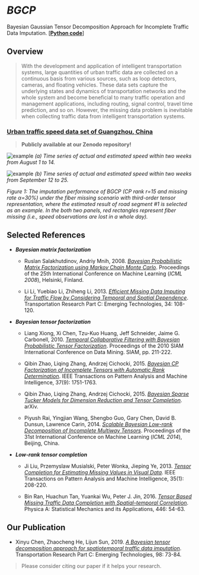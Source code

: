# *BGCP*

Bayesian Gaussian Tensor Decomposition Approach for Incomplete Traffic Data Imputation. [[**Python code**](https://github.com/xinychen/transdim)]

## Overview

>With the development and application of intelligent transportation systems, large quantities of urban traffic data are collected on a continuous basis from various sources, such as loop detectors, cameras, and floating vehicles. These data sets capture the underlying states and dynamics of transportation networks and the whole system and become beneficial to many traffic operation and management applications, including routing, signal control, travel time prediction, and so on. However, the missing data problem is inevitable when collecting traffic data from intelligent transportation systems.

### [Urban traffic speed data set of Guangzhou, China](https://doi.org/10.5281/zenodo.1205228)

>**Publicly available at our Zenodo repository!**

![example](https://github.com/xinychen/transdim/blob/master/images/estimated_series1.png)
  *(a) Time series of actual and estimated speed within two weeks from August 1 to 14.*

![example](https://github.com/xinychen/transdim/blob/master/images/estimated_series2.png)
  *(b) Time series of actual and estimated speed within two weeks from September 12 to 25.*

*Figure 1: The imputation performance of BGCP (CP rank r=15 and missing rate α=30%) under the fiber missing scenario with third-order tensor representation, where the estimated result of road segment #1 is selected as an example. In the both two panels, red rectangles represent fiber missing (i.e., speed observations are lost in a whole day).*

## Selected References

- ***Bayesian matrix factorization***

  - Ruslan Salakhutdinov, Andriy Mnih, 2008. [*Bayesian Probabilistic Matrix Factorization using Markov Chain Monte Carlo*](https://www.cs.toronto.edu/~amnih/papers/bpmf.pdf). Proceedings of the 25th International Conference on Machine Learning (*ICML 2008*), Helsinki, Finland.

  - Li Li, Yuebiao Li, Zhiheng Li, 2013. [*Efficient Missing Data Imputing for Traffic Flow by Considering Temporal and Spatial Dependence*](https://doi.org/10.1016/j.trc.2013.05.008). Transportation Research Part C: Emerging Technologies, 34: 108-120.

- ***Bayesian tensor factorization***

  - Liang Xiong, Xi Chen, Tzu-Kuo Huang, Jeff Schneider, Jaime G. Carbonell, 2010. [*Temporal Collaborative Filtering with Bayesian Probabilistic Tensor Factorization*](https://www.cs.cmu.edu/~jgc/publication/PublicationPDF/Temporal_Collaborative_Filtering_With_Bayesian_Probabilidtic_Tensor_Factorization.pdf). Proceedings of the 2010 SIAM International Conference on Data Mining. SIAM, pp. 211-222.

  - Qibin Zhao, Liqing Zhang, Andrzej Cichocki, 2015. [*Bayesian CP Factorization of Incomplete Tensors with Automatic Rank Determination*](https://doi.org/10.1109/TPAMI.2015.2392756). IEEE Transactions on Pattern Analysis and Machine Intelligence, 37(9): 1751-1763.

  - Qibin Zhao, Liqing Zhang, Andrzej Cichocki, 2015. [*Bayesian Sparse Tucker Models for Dimension Reduction and Tensor Completion*](https://arxiv.org/pdf/1505.02343.pdf). arXiv.

  - Piyush Rai, Yingjian Wang, Shengbo Guo, Gary Chen, David B. Dunsun,	Lawrence Carin, 2014. [*Scalable Bayesian Low-rank Decomposition of Incomplete Multiway Tensors*](http://people.ee.duke.edu/~lcarin/mpgcp.pdf). Proceedings of the 31st International Conference on Machine Learning (*ICML 2014*), Beijing, China.

- ***Low-rank tensor completion***

  - Ji Liu, Przemyslaw Musialski, Peter Wonka, Jieping Ye, 2013. [*Tensor Completion for Estimating Missing Values in Visual Data*](https://doi.org/10.1109/TPAMI.2012.39). IEEE Transactions on Pattern Analysis and Machine Intelligence, 35(1): 208-220.

  - Bin Ran, Huachun Tan, Yuankai Wu, Peter J. Jin, 2016. [*Tensor Based Missing Traffic Data Completion with Spatial–temporal Correlation*](https://doi.org/10.1016/j.physa.2015.09.105). Physica A: Statistical Mechanics and its Applications, 446: 54-63.

## Our Publication

  - Xinyu Chen, Zhaocheng He, Lijun Sun, 2019. [*A Bayesian tensor decomposition approach for spatiotemporal traffic data imputation*](https://doi.org/10.1016/j.trc.2018.11.003). Transportation Research Part C: Emerging Technologies, 98: 73-84.

>Please consider citing our paper if it helps your research.
